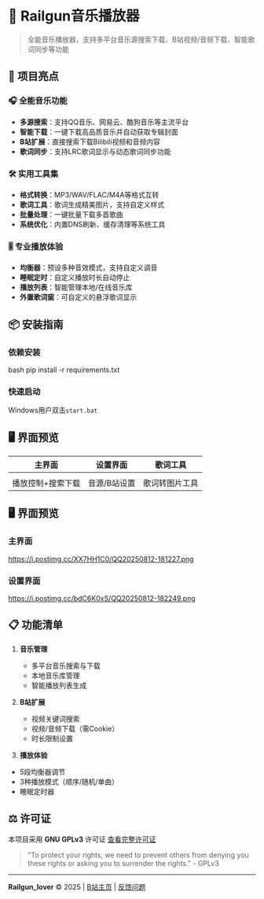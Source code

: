 # 🎵 Railgun音乐播放器





> 全能音乐播放器，支持多平台音乐源搜索下载、B站视频/音频下载、智能歌词同步等功能

## 🌟 项目亮点

### 🎧 全能音乐功能
- **多源搜索**：支持QQ音乐、网易云、酷狗音乐等主流平台
- **智能下载**：一键下载高品质音乐并自动获取专辑封面
- **B站扩展**：直接搜索下载Bilibili视频和音频内容
- **歌词同步**：支持LRC歌词显示与动态歌词同步功能

### 🛠️ 实用工具集
- **格式转换**：MP3/WAV/FLAC/M4A等格式互转
- **歌词工具**：歌词生成精美图片，支持自定义样式
- **批量处理**：一键批量下载多首歌曲
- **系统优化**：内置DNS刷新、缓存清理等系统工具

### 🎚️ 专业播放体验
- **均衡器**：预设多种音效模式，支持自定义调音
- **睡眠定时**：自定义播放时长自动停止
- **播放列表**：智能管理本地/在线音乐库
- **外置歌词窗**：可自定义的悬浮歌词显示

## 📦 安装指南

### 依赖安装
bash
pip install -r requirements.txt
### 快速启动
Windows用户双击`start.bat`
## 🖥️ 界面预览
| 主界面 | 设置界面 | 歌词工具 |
|-------|---------|----------|
|  |  |  |
| 播放控制+搜索下载 | 音源/B站设置 | 歌词转图片工具 |

## 🖥️ 界面预览
 
### 主界面
https://i.postimg.cc/XX7HH1C0/QQ20250812-181227.png

### 设置界面
https://i.postimg.cc/bdC6K0xS/QQ20250812-182249.png
## 📋 功能清单
1. **音乐管理**
   - 多平台音乐搜索与下载
   - 本地音乐库管理
   - 智能播放列表生成

2. **B站扩展**
   - 视频关键词搜索
   - 视频/音频下载（需Cookie）
   - 时长限制设置

3. **播放体验**
- 5段均衡器调节
- 3种播放模式（顺序/随机/单曲）
- 睡眠定时器

## ⚖️ 许可证
本项目采用 **GNU GPLv3** 许可证
[查看完整许可证](LICENSE)

> "To protect your rights, we need to prevent others from denying you these rights or asking you to surrender the rights." - GPLv3

---

**Railgun_lover** © 2025 | [B站主页](https://space.bilibili.com/1411318075) | [反馈问题](https://github.com/MISAKAMIYO/Music_Player/issues)
